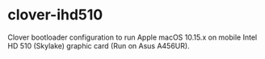 # clover-ihd510
Clover bootloader configuration to run Apple macOS 10.15.x on mobile Intel HD 510 (Skylake) graphic card (Run on Asus A456UR).
